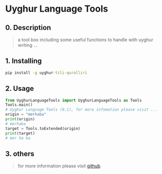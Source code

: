 # Uyghur Language Tools

## 0. Description

> a tool box including some useful functions to handle with uyghur writing ...

## 1. Installing

```cmd
pip install -g uyghur-tili-quralliri
```

## 2. Usage

```python
from UyghurLanguageTools import UyghurLanguageTools as Tools
Tools.main()
# Uyghur Language Tools (0.1), for more infomation please visit ...
origin = "merhaba"
print(origin)
# merhaba
target = Tools.toExtended(origin)
print(target)
# mer ha ba
```

## 3. others

> for more information please visit [github](https://github.com/kompasim/uyghur-tili-quralliri).
